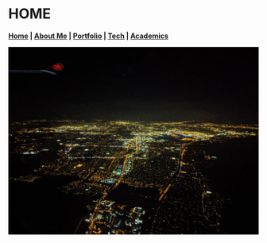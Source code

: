 # HOME

**[Home](https://lachlanstewart.github.io/homepage/ "Homepage")       |    [About Me](https://lachlanstewart.github.io/About-Me/ "Who am I?")       |    [Portfolio](https://lachlanstewart.github.io/Portfolio/ "Like a resume, but cooler!")       |    [Tech](https://lachlanstewart.github.io/Tech/ "A summary of my technical skills")     |    [Academics](https://lachlanstewart.github.io/Academics/ "All my classes and favourite coursework in one place")**

![An aerial, night time view of Montreal.](images/aerialMTL_1.png)

